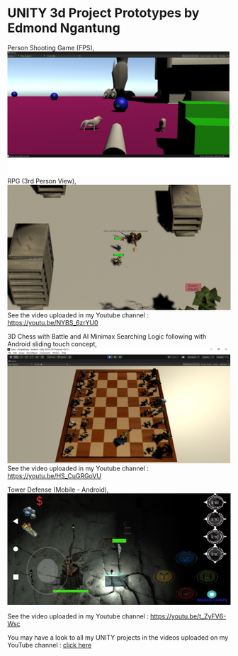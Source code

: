 # UNITY 3d Project Prototypes by Edmond Ngantung

Person Shooting Game (FPS),
![alt text](https://github.com/engantung/UNITY/blob/main/1st%20Person%20Shooter/Figure%201.png?raw=true)
RPG (3rd Person View),
![alt text](https://github.com/engantung/UNITY/blob/main/RPG%20(3rd%20Person%20View)/Figure%203.png?raw=true)
      See the video uploaded in my Youtube channel : https://youtu.be/NYBS_6zrYU0

3D Chess with Battle and AI Minimax Searching Logic following with Android sliding touch concept,
![alt text](https://github.com/engantung/UNITY/blob/main/3d_Chess_with_Battle/Figure_chess.png?raw=true)  
      See the video uploaded in my Youtube channel : https://youtu.be/HS_CuGRGoVU

Tower Defense (Mobile - Android),
![alt text](https://github.com/engantung/UNITY/blob/main/AngelDefense%20(Mobile)/level01.png?raw=true)

See the video uploaded in my Youtube channel : https://youtu.be/t_ZyFV6-Wsc

You may have a look to all my UNITY projects in the videos uploaded on my YouTube channel : [click here](https://www.youtube.com/playlist?list=PLwP7CQ8lgTgKXyIwuT0FnSc9DbVB7yfZ_)


